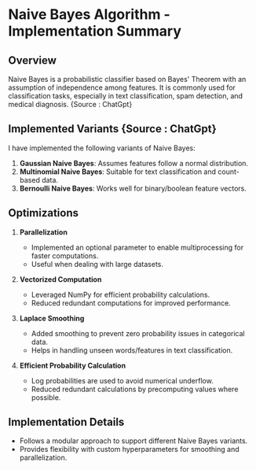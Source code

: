 # Naive Bayes Algorithm - Implementation Summary

## Overview
Naive Bayes is a probabilistic classifier based on Bayes' Theorem with an assumption of independence among features. It is commonly used for classification tasks, especially in text classification, spam detection, and medical diagnosis. {Source : ChatGpt}

## Implemented Variants {Source : ChatGpt}
I have implemented the following variants of Naive Bayes:
1. **Gaussian Naive Bayes**: Assumes features follow a normal distribution.
2. **Multinomial Naive Bayes**: Suitable for text classification and count-based data.
3. **Bernoulli Naive Bayes**: Works well for binary/boolean feature vectors.

## Optimizations
1. **Parallelization**
   - Implemented an optional parameter to enable multiprocessing for faster computations.
   - Useful when dealing with large datasets.

2. **Vectorized Computation**
   - Leveraged NumPy for efficient probability calculations.
   - Reduced redundant computations for improved performance.

3. **Laplace Smoothing**
   - Added smoothing to prevent zero probability issues in categorical data.
   - Helps in handling unseen words/features in text classification.

4. **Efficient Probability Calculation**
   - Log probabilities are used to avoid numerical underflow.
   - Reduced redundant calculations by precomputing values where possible.

## Implementation Details
- Follows a modular approach to support different Naive Bayes variants.
- Provides flexibility with custom hyperparameters for smoothing and parallelization.
